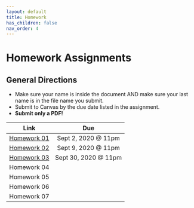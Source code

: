 ```yaml
---
layout: default
title: Homework
has_children: false
nav_order: 4
---
```


# Homework Assignments

## General Directions

- Make sure your name is inside the document AND make sure your last name is in the file name you submit. 
- Submit to Canvas by the due date listed in the assignment.
- **Submit only a PDF!**

|Link                                                 |Due                 |
|-----------------------------------------------------|:------------------:|
|[Homework 01](./hw01.docx)                           |Sept 2, 2020 @ 11pm |
|[Homework 02](./hw02.docx)                           |Sept 9, 2020 @ 11pm |
|[Homework 03](./hw03.docx)                            |Sept 30, 2020 @ 11pm|
| Homework 04 ||
| Homework 05 ||
| Homework 06 ||
| Homework 07 ||